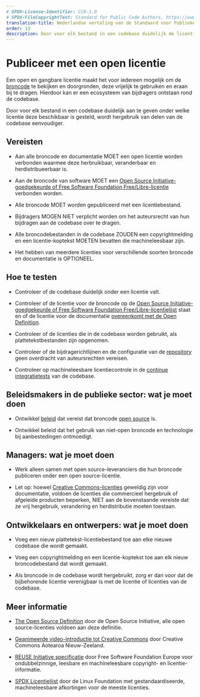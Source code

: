 ```yaml
---
# SPDX-License-Identifier: CC0-1.0
# SPDX-FileCopyrightText: Standard for Public Code Authors, https://www.standardforpubliccode.org/AUTHORS.html
translation-title: Nederlandse vertaling van de Standaard voor Publieke Code
order: 13
description: Door voor elk bestand in een codebase duidelijk de licentie aan te geven, worden hergebruik van delen van de codebase en naamsvermelding daarbij eenvoudiger.
---
```


# Publiceer met een open licentie

Een open en gangbare licentie maakt het voor iedereen mogelijk om de [broncode](../glossary.html#broncode) te bekijken en doorgronden, deze vrijelijk te gebruiken en eraan bij te dragen. Hierdoor kan er een ecosysteem van bijdragers ontstaan rond de codebase.

Door voor elk bestand in een codebase duidelijk aan te geven onder welke licentie deze beschikbaar is gesteld, wordt hergebruik van delen van de codebase eenvoudiger.

## Vereisten

- Aan alle broncode en documentatie MOET een open licentie worden verbonden waarmee deze herbruikbaar, veranderbaar en herdistribueerbaar is.

- Aan de broncode van software MOET een [Open Source Initiative-goedgekeurde of Free Software Foundation Free/Libre-licentie](https://spdx.org/licenses/) verbonden worden.

- Alle broncode MOET worden gepubliceerd met een licentiebestand.

- Bijdragers MOGEN NIET verplicht worden om het auteursrecht van hun bijdragen aan de codebase over te dragen.

- Alle broncodebestanden in de codebase ZOUDEN een copyrightmelding en een licentie-koptekst MOETEN bevatten die machineleesbaar zijn.

- Het hebben van meerdere licenties voor verschillende soorten broncode en documentatie is OPTIONEEL.

## Hoe te testen

- Controleer of de codebase duidelijk onder een licentie valt.

- Controleer of de licentie voor de broncode op de [Open Source Initiative-goedgekeurde of Free Software Foundation Free/Libre-licentielijst](https://spdx.org/licenses/) staat en of de licentie voor de documentatie [overeenkomt met de Open Definition](https://opendefinition.org/licenses/).

- Controleer of de licenties die in de codebase worden gebruikt, als plattetekstbestanden zijn opgenomen.

- Controleer of de bijdragerichtlijnen en de configuratie van de [repository](../glossary.html#repository) geen overdracht van auteursrechten vereisen.

- Controleer op machineleesbare licentiecontrole in de [continue integratietests](../glossary.html#continue-integratie) van de codebase.

## Beleidsmakers in de publieke sector: wat je moet doen

- Ontwikkel [beleid](../glossary.html#beleid) dat vereist dat broncode [open source](../glossary.html#open-source) is.

- Ontwikkel beleid dat het gebruik van niet-open broncode en technologie bij aanbestedingen ontmoedigt.

## Managers: wat je moet doen

- Werk alleen samen met open source-leveranciers die hun broncode publiceren onder een open source-licentie.

- Let op: hoewel [Creative Commons-licenties](https://creativecommons.org/licenses/) geweldig zijn voor documentatie, voldoen de licenties die commercieel hergebruik of afgeleide producten beperken, NIET aan de bovenstaande vereiste dat ze vrij hergebruik, verandering en herdistributie moeten toestaan.

## Ontwikkelaars en ontwerpers: wat je moet doen

- Voeg een nieuw plattetekst-licentiebestand toe aan elke nieuwe codebase die wordt gemaakt.

- Voeg een copyrightmelding en een licentie-koptekst toe aan elk nieuw broncodebestand dat wordt gemaakt.

- Als broncode in de codebase wordt hergebruikt, zorg er dan voor dat de bijbehorende licentie verenigbaar is met de licentie of licenties van de codebase.

## Meer informatie

* [The Open Source Definition](https://opensource.org/osd) door de Open Source Initiative, alle open source-licenties voldoen aan deze definitie.

* [Geanimeerde video-introductie tot Creative Commons](https://creativecommons.org/about/videos/creative-commons-kiwi) door Creative Commons Aotearoa Nieuw-Zeeland.

* [REUSE Initiative specificatie](https://reuse.software/spec/) door Free Software Foundation Europe voor ondubbelzinnige, leesbare en machineleesbare copyright- en licentie-informatie.

* [SPDX Licentielijst](https://spdx.org/licenses/) door de Linux Foundation met gestandaardiseerde, machineleesbare afkortingen voor de meeste licenties.
